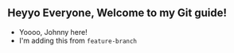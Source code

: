 ## Heyyo Everyone, Welcome to my Git guide!

- Yoooo, Johnny here!
- I'm adding this from `feature-branch`
